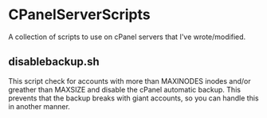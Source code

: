 # CPanelServerScripts
A collection of scripts to use on cPanel servers that I've wrote/modified.

## disablebackup.sh
This script check for accounts with more than MAXINODES inodes and/or greather than MAXSIZE and disable the cPanel automatic backup. This prevents that the backup breaks with giant accounts, so you can handle this in another manner.
